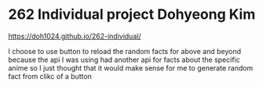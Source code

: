 # 262 Individual project Dohyeong Kim
https://doh1024.github.io/262-individual/

I choose to use button to reload the random facts for above and beyond because the api I was using had another api for facts about the specific anime so I just thought that it would make sense for me to generate random fact from clikc of a button
